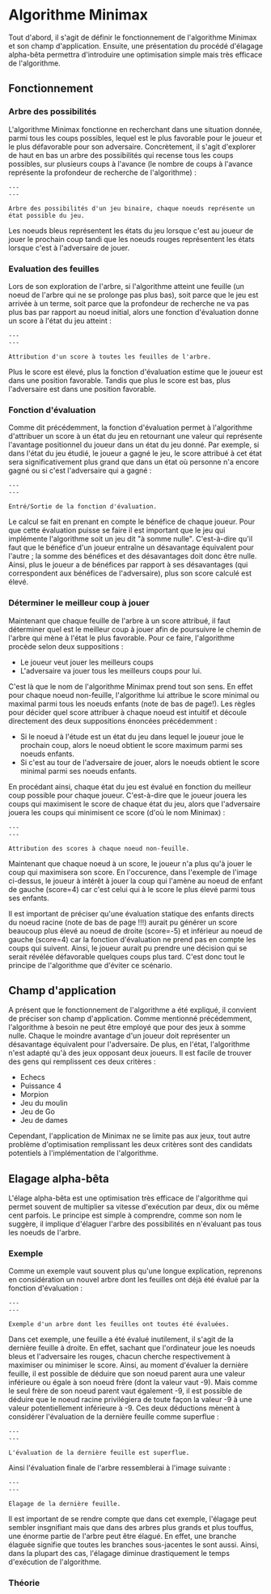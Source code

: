 # Algorithme Minimax

Tout d'abord, il s'agit de définir le fonctionnement de l'algorithme Minimax et son champ d'application. Ensuite, une présentation du procédé d'élagage alpha-bêta permettra d'introduire une optimisation simple mais très efficace de l'algorithme.

## Fonctionnement

### Arbre des possibilités

L'algorithme Minimax fonctionne en recherchant dans une situation donnée, parmi tous les coups possibles, lequel est le plus favorable pour le joueur et le plus défavorable pour son adversaire. Concrètement, il s'agit d'explorer de haut en bas un arbre des possibilités qui recense tous les coups possibles, sur plusieurs coups à l'avance (le nombre de coups à l'avance représente la profondeur de recherche de l'algorithme) :

```{figure} images/minimax_tree.png
---
---

Arbre des possibilités d'un jeu binaire, chaque noeuds représente un état possible du jeu.
```

Les noeuds bleus représentent les états du jeu lorsque c'est au joueur de jouer le prochain coup tandi que les noeuds rouges représentent les états lorsque c'est à l'adversaire de jouer.

### Evaluation des feuilles

Lors de son exploration de l'arbre, si l'algorithme atteint une feuille (un noeud de l'arbre qui ne se prolonge pas plus bas), soit parce que le jeu est arrivée à un terme, soit parce que la profondeur de recherche ne va pas plus bas par rapport au noeud initial, alors une fonction d'évaluation donne un score à l'état du jeu atteint :

```{figure} images/minimax_tree_score.png
---
---

Attribution d'un score à toutes les feuilles de l'arbre.
```

Plus le score est élevé, plus la fonction d'évaluation estime que le joueur est dans une position favorable. Tandis que plus le score est bas, plus l'adversaire est dans une position favorable.

### Fonction d'évaluation

Comme dit précédemment, la fonction d'évaluation permet à l'algorithme d'attribuer un score à un état du jeu en retournant une valeur qui représente l'avantage positionnel du joueur dans un état du jeu donné. Par exemple, si dans l'état du jeu étudié, le joueur a gagné le jeu, le score attribué à cet état sera significativement plus grand que dans un état où personne n'a encore gagné ou si c'est l'adversaire qui a gagné :

```{figure} images/evaluation_function.png
---
---

Entré/Sortie de la fonction d'évaluation.
```

Le calcul se fait en prenant en compte le bénéfice de chaque joueur. Pour que cette évaluation puisse se faire il est important que le jeu qui implémente l'algorithme soit un jeu dit "à somme nulle". C'est-à-dire qu'il faut que le bénéfice d'un joueur entraîne un désavantage équivalent pour l'autre ; la somme des bénéfices et des désavantages doit donc être nulle. Ainsi, plus le joueur a de bénéfices par rapport à ses désavantages (qui correspondent aux bénéfices de l'adversaire), plus son score calculé est élevé.

### Déterminer le meilleur coup à jouer

Maintenant que chaque feuille de l'arbre à un score attribué, il faut déterminer quel est le meilleur coup à jouer afin de poursuivre le chemin de l'arbre qui mène à l'état le plus favorable. Pour ce faire, l'algorithme procède selon deux suppositions :

- Le joueur veut jouer les meilleurs coups
- L'adversaire va jouer tous les meilleurs coups pour lui.

C'est là que le nom de l'algorithme Minimax prend tout son sens. En effet pour chaque noeud non-feuille, l'algorithme lui attribue le score minimal ou maximal parmi tous les noeuds enfants (note de bas de page!). Les règles pour décider quel score attribuer à chaque noeud est intuitif et découle directement des deux suppositions énoncées précédemment :

- Si le noeud à l'étude est un état du jeu dans lequel le joueur joue le prochain coup, alors le noeud obtient le score maximum parmi ses noeuds enfants.
- Si c'est au tour de l'adversaire de jouer, alors le noeuds obtient le score minimal parmi ses noeuds enfants.

En procédant ainsi, chaque état du jeu est évalué en fonction du meilleur coup possible pour chaque joueur. C'est-à-dire que le joueur jouera les coups qui maximisent le score de chaque état du jeu, alors que l'adversaire jouera les coups qui minimisent ce score (d'où le nom Minimax) :

```{figure} images/minimax_value.png
---
---

Attribution des scores à chaque noeud non-feuille.
```

Maintenant que chaque noeud à un score, le joueur n'a plus qu'à jouer le coup qui maximisera son score. En l'occurence, dans l'exemple de l'image ci-dessus, le joueur à intérêt à jouer la coup qui l'amène au noeud de enfant de gauche (score=4) car c'est celui qui à le score le plus élevé parmi tous ses enfants.

Il est important de préciser qu'une évaluation statique des enfants directs du noeud racine (note de bas de page !!!) aurait pu générer un score beaucoup plus élevé au noeud de droite (score=-5)  et inférieur au noeud de gauche (score=4) car la fonction d'évaluation ne prend pas en compte les coups qui suivent. Ainsi, le joueur aurait pu prendre une décision qui se serait révélée défavorable quelques coups plus tard. C'est donc tout le principe de l'algorithme que d'éviter ce scénario.

## Champ d'application

A présent que le fonctionnement de l'algorithme a été expliqué, il convient de préciser son champ d'application. Comme mentionné précédemment, l'algorithme à besoin ne peut être employé que pour des jeux à somme nulle. Chaque le moindre avantage d'un joueur doit représenter un désavantage équivalent pour l'adversaire. De plus, en l'état, l'algorithme n'est adapté qu'à des jeux opposant deux joueurs. Il est facile de trouver des gens qui remplissent ces deux critères :

- Echecs
- Puissance 4
- Morpion
- Jeu du moulin
- Jeu de Go
- Jeu de dames

Cependant, l'application de Minimax ne se limite pas aux jeux, tout autre problème d'optimisation remplissant les deux critères sont des candidats potentiels à l'implémentation de l'algorithme.

## Elagage alpha-bêta

L'élage alpha-bêta est une optimisation très efficace de l'algorithme qui permet souvent de multiplier sa vitesse d'exécution par deux, dix ou même cent parfois. Le principe est simple à comprendre, comme son nom le suggère, il implique d'élaguer l'arbre des possibilités en n'évaluant pas tous les noeuds de l'arbre.

### Exemple

Comme un exemple vaut souvent plus qu'une longue explication, reprenons en considération un nouvel arbre dont les feuilles ont déjà été évalué par la fonction d'évaluation :

```{figure} images/alpha_beta_1.png
---
---

Exemple d'un arbre dont les feuilles ont toutes été évaluées.
```

Dans cet exemple, une feuille a été évalué inutilement, il s'agit de la dernière feuille à droite. En effet, sachant que l'ordinateur joue les noeuds bleus et l'adversaire les rouges, chacun cherche respectivement à maximiser ou minimiser le score. Ainsi, au moment d'évaluer la dernière feuille, il est possible de déduire que son noeud parent aura une valeur inférieure ou égale à son noeud frère (dont la valeur vaut -9). Mais comme le seul frère de son noeud parent vaut également -9, il est possible de déduire que le noeud racine privilégiera de toute façon la valeur -9 à une valeur potentiellement inférieure à -9. Ces deux déductions mènent à considérer l'évaluation de la dernière feuille comme superflue :

```{figure} images/alpha_beta_2.png
---
---

L'évaluation de la dernière feuille est superflue.
```

Ainsi l'évaluation finale de l'arbre ressemblerai à l'image suivante :

```{figure} images/alpha_beta_3.png
---
---

Elagage de la dernière feuille.
```

Il est important de se rendre compte que dans cet exemple, l'élagage peut sembler insgnifiant mais que dans des arbres plus grands et plus touffus, une énorme partie de l'arbre peut être élagué. En effet, une branche élaguée signifie que toutes les branches sous-jacentes le sont aussi. Ainsi, dans la plupart des cas, l'élagage diminue drastiquement le temps d'exécution de l'algorithme.

### Théorie